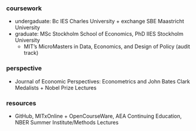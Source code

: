  ### coursework
 - undergaduate: Bc IES Charles University + exchange SBE Maastricht University
 - graduate: MSc Stockholm School of Economics, PhD IIES Stockholm University
     - MIT’s MicroMasters in Data, Economics, and Design of Policy (audit track)

 ### perspective
 - Journal of Economic Perspectives: Econometrics and John Bates Clark Medalists + Nobel Prize Lectures
  
 ### resources
 - GitHub, MITxOnline + OpenCourseWare, AEA Continuing Education, NBER Summer Institute/Methods Lectures
